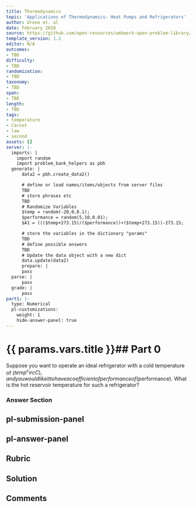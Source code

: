 ```yaml
---
title: Thermodynamics
topic: 'Applications of Thermodynamics: Heat Pumps and Refrigerators'
author: Urone et. al
date: February 2018
source: https://github.com/open-resources/webwork-open-problem-library/tree/master/Contrib/BrockPhysics/College_Physics_Urone/15.Thermodynamics/Applications_of_Thermodynamics_Heat_Pumps_and_Refrigerators/NU_U17-15-05-007.pg
template_version: 1.2
editor: N/A
outcomes:
- TBD
difficulty:
- TBD
randomization:
- TBD
taxonomy:
- TBD
span:
- TBD
length:
- TBD
tags:
- temperature
- Carnot
- law
- second
assets: []
server: |-
  imports: |
    import random
    import problem_bank_helpers as pbh
  generate: |
      data2 = pbh.create_data2()

      # define or load names/items/objects from server files
      TBD
      # store phrases etc
      TBD
      # Randomize Variables
      $temp = random(-20,0,0.1);
      $performance = random(5,10,0.01);
      $A1 = ((($temp+273.15)/($performance))+($temp+273.15))-273.15;

      # store the variables in the dictionary "params"
      TBD
      # define possible answers
      TBD
      # Update the data object with a new dict
      data.update(data2)
      prepare: |
      pass
  parse: |
      pass
  grade: |
      pass
part1: |-
  type: Numerical
  pl-customizations:
    weight: 1
    hide-answer-panel: true
---
```


# {{ params.vars.title }}## Part 0 
Suppose you want to operate an ideal refrigerator with a cold temperature of ($temp^circC), and you would like it to have a coefficient of performance of ($performance). What is the hot reservoir temperature for such a refrigerator? 


### Answer Section 


## pl-submission-panel 


## pl-answer-panel 


## Rubric 


## Solution 


## Comments 



